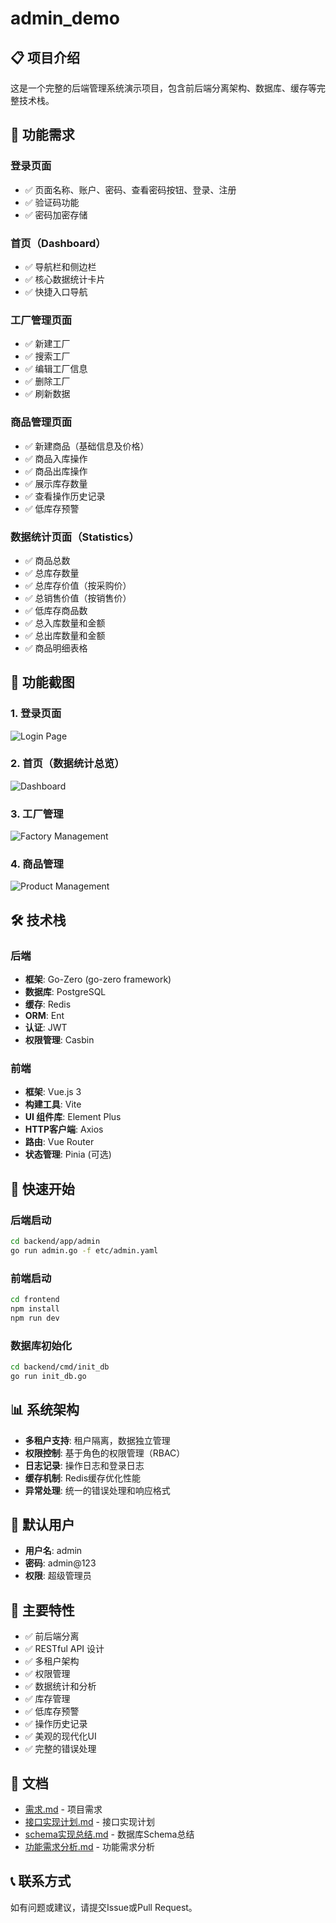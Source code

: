 # admin_demo

## 📋 项目介绍

这是一个完整的后端管理系统演示项目，包含前后端分离架构、数据库、缓存等完整技术栈。

## 🎯 功能需求

### 登录页面
- ✅ 页面名称、账户、密码、查看密码按钮、登录、注册
- ✅ 验证码功能
- ✅ 密码加密存储

### 首页（Dashboard）
- ✅ 导航栏和侧边栏
- ✅ 核心数据统计卡片
- ✅ 快捷入口导航

### 工厂管理页面
- ✅ 新建工厂
- ✅ 搜索工厂
- ✅ 编辑工厂信息
- ✅ 删除工厂
- ✅ 刷新数据

### 商品管理页面
- ✅ 新建商品（基础信息及价格）
- ✅ 商品入库操作
- ✅ 商品出库操作
- ✅ 展示库存数量
- ✅ 查看操作历史记录
- ✅ 低库存预警

### 数据统计页面（Statistics）
- ✅ 商品总数
- ✅ 总库存数量
- ✅ 总库存价值（按采购价）
- ✅ 总销售价值（按销售价）
- ✅ 低库存商品数
- ✅ 总入库数量和金额
- ✅ 总出库数量和金额
- ✅ 商品明细表格

## 📸 功能截图

### 1. 登录页面
![Login Page](./docs/images/1.png)

### 2. 首页（数据统计总览）
![Dashboard](./docs/images/2.png)

### 3. 工厂管理
![Factory Management](./docs/images/3.png)

### 4. 商品管理
![Product Management](./docs/images/4.png)

## 🛠 技术栈

### 后端
- **框架**: Go-Zero (go-zero framework)
- **数据库**: PostgreSQL
- **缓存**: Redis
- **ORM**: Ent
- **认证**: JWT
- **权限管理**: Casbin

### 前端
- **框架**: Vue.js 3
- **构建工具**: Vite
- **UI 组件库**: Element Plus
- **HTTP客户端**: Axios
- **路由**: Vue Router
- **状态管理**: Pinia (可选)

## 🚀 快速开始

### 后端启动

```bash
cd backend/app/admin
go run admin.go -f etc/admin.yaml
```

### 前端启动

```bash
cd frontend
npm install
npm run dev
```

### 数据库初始化

```bash
cd backend/cmd/init_db
go run init_db.go
```

## 📊 系统架构

- **多租户支持**: 租户隔离，数据独立管理
- **权限控制**: 基于角色的权限管理（RBAC）
- **日志记录**: 操作日志和登录日志
- **缓存机制**: Redis缓存优化性能
- **异常处理**: 统一的错误处理和响应格式

## 👤 默认用户

- **用户名**: admin
- **密码**: admin@123
- **权限**: 超级管理员

## 📝 主要特性

- ✅ 前后端分离
- ✅ RESTful API 设计
- ✅ 多租户架构
- ✅ 权限管理
- ✅ 数据统计和分析
- ✅ 库存管理
- ✅ 低库存预警
- ✅ 操作历史记录
- ✅ 美观的现代化UI
- ✅ 完整的错误处理

## 📄 文档

- [需求.md](./docs/需求.md) - 项目需求
- [接口实现计划.md](./docs/接口实现计划.md) - 接口实现计划
- [schema实现总结.md](./docs/schema实现总结.md) - 数据库Schema总结
- [功能需求分析.md](./docs/功能需求分析.md) - 功能需求分析

## 📞 联系方式

如有问题或建议，请提交Issue或Pull Request。



